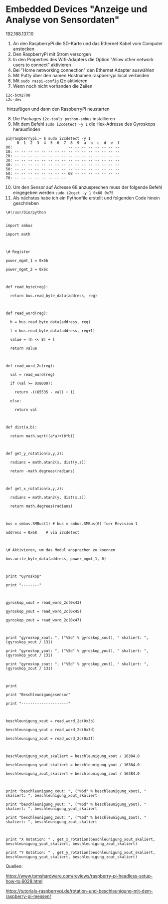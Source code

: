 # Embedded Devices "Anzeige und Analyse von Sensordaten"

192.168.137.10

1. An den RaspberryPi die SD-Karte und das Ethernet Kabel vom Computer anstecken
2. Den RaspberryPi mit Strom versorgen
3. In den Properties des Wifi-Adapters die Option "Allow other network users to connect" aktivieren
4. Bei "Home networking connection" den Ethernet Adapter auswählen
5. Mit Putty über den namen Hostnamen raspberrypi.local verbinden
6. Mit ``sudo raspi-config`` i2c aktivieren
7. Wenn noch nicht vorhanden die Zeilen

```
i2c-bcm2708
i2c-dev
```

​	hinzufügen und dann den RaspberryPi neustarten

8. Die Packages ``i2c-tools python-smbus`` installieren
9. Mit dem Befehl ``sudo i2cdetect -y 1`` die Hex-Adresse des Gyroskops herausfinden

```
pi@raspberrypi:~ $ sudo i2cdetect -y 1
     0  1  2  3  4  5  6  7  8  9  a  b  c  d  e  f
00:                         -- -- -- -- -- -- -- --
10: -- -- -- -- -- -- -- -- -- -- -- -- -- -- -- --
20: -- -- -- -- -- -- -- -- -- -- -- -- -- -- -- --
30: -- -- -- -- -- -- -- -- -- -- -- -- -- -- -- --
40: -- -- -- -- -- -- -- -- -- -- -- -- -- -- -- --
50: -- -- -- -- -- -- -- -- -- -- -- -- -- -- -- --
60: -- -- -- -- -- -- -- -- 68 -- -- -- -- -- -- --
70: -- -- -- -- -- -- -- --
```

10. Um den Sensor auf Adresse 68 anzusprechen muss der folgende Befehl eingegeben werden ``sudo i2cget -y 1 0x68 0x75``
11. Als nächstes habe ich ein Pythonfile erstellt und folgenden Code hinein geschrieben

```
\#!/usr/bin/python


import smbus

import math

 

\# Register

power_mgmt_1 = 0x6b

power_mgmt_2 = 0x6c

 

def read_byte(reg):

  return bus.read_byte_data(address, reg)

 

def read_word(reg):

  h = bus.read_byte_data(address, reg)

  l = bus.read_byte_data(address, reg+1)

  value = (h << 8) + l

  return value

 

def read_word_2c(reg):

  val = read_word(reg)

  if (val >= 0x8000):

​    return -((65535 - val) + 1)

  else:

​    return val

 

def dist(a,b):

  return math.sqrt((a*a)+(b*b))

 

def get_y_rotation(x,y,z):

  radians = math.atan2(x, dist(y,z))

  return -math.degrees(radians)

 

def get_x_rotation(x,y,z):

  radians = math.atan2(y, dist(x,z))

  return math.degrees(radians)

 

bus = smbus.SMBus(1) # bus = smbus.SMBus(0) fuer Revision 1

address = 0x68    # via i2cdetect

 

\# Aktivieren, um das Modul ansprechen zu koennen

bus.write_byte_data(address, power_mgmt_1, 0)

 

print "Gyroskop"

print "--------"

 

gyroskop_xout = read_word_2c(0x43)

gyroskop_yout = read_word_2c(0x45)

gyroskop_zout = read_word_2c(0x47)

 

print "gyroskop_xout: ", ("%5d" % gyroskop_xout), " skaliert: ", (gyroskop_xout / 131)

print "gyroskop_yout: ", ("%5d" % gyroskop_yout), " skaliert: ", (gyroskop_yout / 131)

print "gyroskop_zout: ", ("%5d" % gyroskop_zout), " skaliert: ", (gyroskop_zout / 131)

 

print

print "Beschleunigungssensor"

print "---------------------"

 

beschleunigung_xout = read_word_2c(0x3b)

beschleunigung_yout = read_word_2c(0x3d)

beschleunigung_zout = read_word_2c(0x3f)

 

beschleunigung_xout_skaliert = beschleunigung_xout / 16384.0

beschleunigung_yout_skaliert = beschleunigung_yout / 16384.0

beschleunigung_zout_skaliert = beschleunigung_zout / 16384.0

 

print "beschleunigung_xout: ", ("%6d" % beschleunigung_xout), " skaliert: ", beschleunigung_xout_skaliert

print "beschleunigung_yout: ", ("%6d" % beschleunigung_yout), " skaliert: ", beschleunigung_yout_skaliert

print "beschleunigung_zout: ", ("%6d" % beschleunigung_zout), " skaliert: ", beschleunigung_zout_skaliert

 

print "X Rotation: " , get_x_rotation(beschleunigung_xout_skaliert, beschleunigung_yout_skaliert, beschleunigung_zout_skaliert)

print "Y Rotation: " , get_y_rotation(beschleunigung_xout_skaliert, beschleunigung_yout_skaliert, beschleunigung_zout_skaliert)
```

Quellen:

https://www.tomshardware.com/reviews/raspberry-pi-headless-setup-how-to,6028.html

https://tutorials-raspberrypi.de/rotation-und-beschleunigung-mit-dem-raspberry-pi-messen/